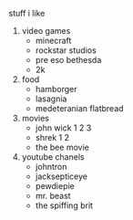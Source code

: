 stuff i like
1. video games
   - minecraft
   - rockstar studios
   - pre eso bethesda
   - 2k 
2. food
   - hamborger
   - lasagnia
   - medeteranian flatbread
3. movies
   - john wick 1 2 3
   - shrek 1 2
   - the bee movie
4. youtube chanels
   - johntron
   - jacksepticeye
   - pewdiepie
   - mr. beast
   - the spiffing brit
